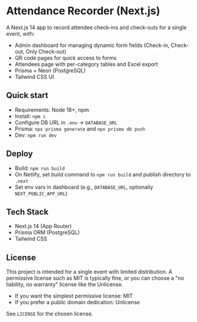 # Attendance Recorder (Next.js)

A Next.js 14 app to record attendee check-ins and check-outs for a single event, with:

- Admin dashboard for managing dynamic form fields (Check-in, Check-out, Only Check-out)
- QR code pages for quick access to forms
- Attendees page with per-category tables and Excel export
- Prisma + Neon (PostgreSQL)
- Tailwind CSS UI

## Quick start

- Requirements: Node 18+, npm
- Install: `npm i`
- Configure DB URL in `.env` -> `DATABASE_URL`
- Prisma: `npx prisma generate` and `npx prisma db push`
- Dev: `npm run dev`

## Deploy

- Build: `npm run build`
- On Netlify, set build command to `npm run build` and publish directory to `.next`
- Set env vars in dashboard (e.g., `DATABASE_URL`, optionally `NEXT_PUBLIC_APP_URL`)

## Tech Stack

- Next.js 14 (App Router)
- Prisma ORM (PostgreSQL)
- Tailwind CSS

## License

This project is intended for a single event with limited distribution. A permissive license such as MIT is typically fine, or you can choose a "no liability, no warranty" license like the Unlicense.

- If you want the simplest permissive license: MIT
- If you prefer a public domain dedication: Unlicense

See `LICENSE` for the chosen license.
